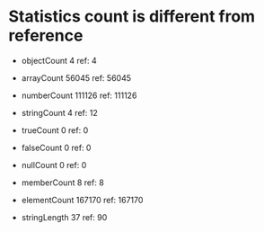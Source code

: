 # Statistics count is different from reference

* objectCount           4  ref:          4

* arrayCount        56045  ref:      56045

* numberCount      111126  ref:     111126

* stringCount           4  ref:         12

* trueCount             0  ref:          0

* falseCount            0  ref:          0

* nullCount             0  ref:          0

* memberCount           8  ref:          8

* elementCount     167170  ref:     167170

* stringLength         37  ref:         90

